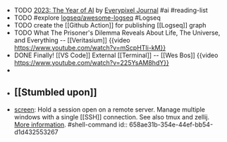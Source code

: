 - TODO [2023: The Year of AI](https://journal.everypixel.com/2023-the-year-of-ai) by [Everypixel Journal](https://journal.everypixel.com/) #ai #reading-list
- TODO #explore [logseq/awesome-logseq](https://github.com/logseq/awesome-logseq) #Logseq
- TODO create the [[Github Action]] for publishing [[Logseq]] graph
- TODO What The Prisoner's Dilemma Reveals About Life, The Universe, and Everything -- [[Veritasium]]
  {{video https://www.youtube.com/watch?v=mScpHTIi-kM}}
- DONE Finally! [[VS Code]] External [[Terminal]] -- [[Wes Bos]] 
  {{video https://www.youtube.com/watch?v=225YsAM8hdY}}
-
- ## [[Stumbled upon]]
- [screen](https://command-not-found.com/screen): Hold a session open on a remote server. Manage multiple windows with a single [[SSH]] connection. See also tmux and zellij. [More information](https://manned.org/screen). #shell-command
  id:: 658ae31b-354e-44ef-bb54-d1d432553267
